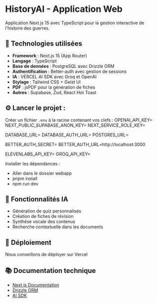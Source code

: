 # HistoryAI - Application Web

Application Next.js 15 avec TypeScript pour la gestion interactive de l'histoire des guerres.

## 🚀 Technologies utilisées

- **Framework** : Next.js 15 (App Router)
- **Langage** : TypeScript
- **Base de données** : PostgreSQL avec Drizzle ORM
- **Authentification** : Better-auth avec gestion de sessions
- **IA** : VERCEL AI SDK avec Groq et OpenAI
- **Stylage** : Tailwind CSS + Geist UI
- **PDF** : jsPDF pour la génération de fiches
- **Autres** : Supabase, Zod, React Hot Toast

## ⚙️ Lancer le projet :

Créer un fichier `.env` à la racine contenant vos clefs :
OPENAI_API_KEY=
NEXT_PUBLIC_SUPABASE_ANON_KEY=
NEXT_SERVICE_ROLE_KEY=

DATABASE_URL=
DATABASE_AUTH_URL=
POSTGRES_URL=

BETTER_AUTH_SECRET=
BETTER_AUTH_URL=http://localhost:3000

ELEVENLABS_API_KEY=
GROQ_API_KEY=

Installer les dépendances :

- Aller dans le dossier webapp
- pnpm install
- npm run dev

## 🧠 Fonctionnalités IA

- Génération de quiz personnalisés
- Création de fiches de révision
- Synthèse vocale des contenus
- Recherche contextuelle dans les documents

## 🚀 Déploiement

Nous conseillons de déployer sur Vercel

## 📚 Documentation technique

- [Next.js Documentation](https://nextjs.org/docs)
- [Drizzle ORM](https://orm.drizzle.team)
- [AI SDK](https://vercel.com/docs/ai)
